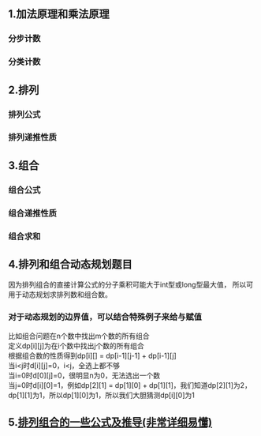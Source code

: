 ## 1.加法原理和乘法原理
### 分步计数
### 分类计数
## 2.排列
### 排列公式
### 排列递推性质
## 3.组合
### 组合公式
### 组合递推性质
### 组合求和
## 4.排列和组合动态规划题目
因为排列组合的直接计算公式的分子乘积可能大于int型或long型最大值，
所以可用于动态规划求排列数和组合数。
### 对于动态规划的边界值，可以结合特殊例子来给与赋值
比如组合问题在n个数中找出m个数的所有组合  
定义dp[i][j]为在i个数中找出j个数的所有组合  
根据组合数的性质得到dp[i][] = dp[i-1][j-1] + dp[i-1][j]  
当i<j时d[i][j]=0，i<j，全选上都不够  
当i=0时d[0][j]=0，很明显n为0，无法选出一个数  
当j=0时d[i][0]=1，例如dp[2][1] = dp[1][0] + dp[1][1]，我们知道dp[2][1]为2，dp[1][1]为1，所以dp[1][0]为1，所以我们大胆猜测dp[i][0]为1
## 5.[排列组合的一些公式及推导(非常详细易懂)](https://www.cnblogs.com/1024th/p/10623541.html)